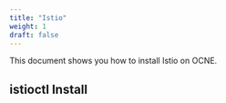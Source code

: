 ```yaml
---
title: "Istio"
weight: 1
draft: false
---
```

This document shows you how to install Istio on OCNE.

## istioctl Install